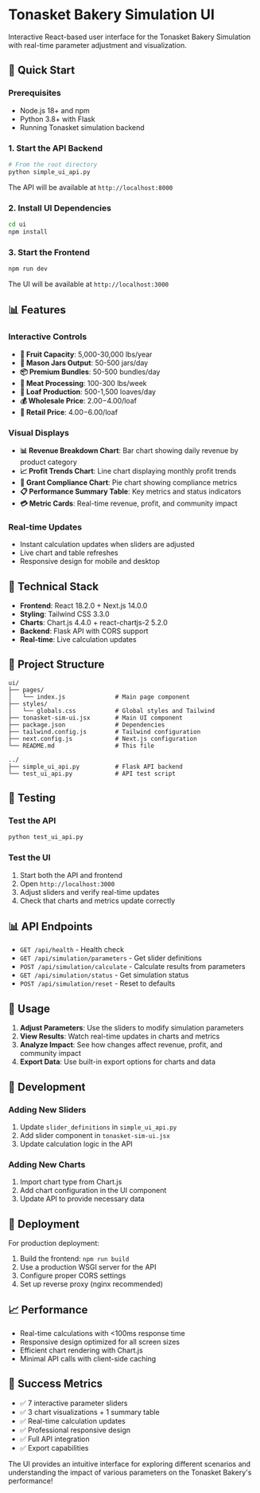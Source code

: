 # Tonasket Bakery Simulation UI

Interactive React-based user interface for the Tonasket Bakery Simulation with real-time parameter adjustment and visualization.

## 🚀 Quick Start

### Prerequisites
- Node.js 18+ and npm
- Python 3.8+ with Flask
- Running Tonasket simulation backend

### 1. Start the API Backend
```bash
# From the root directory
python simple_ui_api.py
```
The API will be available at `http://localhost:8000`

### 2. Install UI Dependencies
```bash
cd ui
npm install
```

### 3. Start the Frontend
```bash
npm run dev
```
The UI will be available at `http://localhost:3000`

## 📊 Features

### Interactive Controls
- **🍎 Fruit Capacity**: 5,000-30,000 lbs/year
- **🫙 Mason Jars Output**: 50-500 jars/day
- **📦 Premium Bundles**: 50-500 bundles/day
- **🥩 Meat Processing**: 100-300 lbs/week
- **🍞 Loaf Production**: 500-1,500 loaves/day
- **💰 Wholesale Price**: $2.00-$4.00/loaf
- **🏪 Retail Price**: $4.00-$6.00/loaf

### Visual Displays
- **📊 Revenue Breakdown Chart**: Bar chart showing daily revenue by product category
- **📈 Profit Trends Chart**: Line chart displaying monthly profit trends
- **🎯 Grant Compliance Chart**: Pie chart showing compliance metrics
- **📋 Performance Summary Table**: Key metrics and status indicators
- **💳 Metric Cards**: Real-time revenue, profit, and community impact

### Real-time Updates
- Instant calculation updates when sliders are adjusted
- Live chart and table refreshes
- Responsive design for mobile and desktop

## 🔧 Technical Stack

- **Frontend**: React 18.2.0 + Next.js 14.0.0
- **Styling**: Tailwind CSS 3.3.0
- **Charts**: Chart.js 4.4.0 + react-chartjs-2 5.2.0
- **Backend**: Flask API with CORS support
- **Real-time**: Live calculation updates

## 📁 Project Structure

```
ui/
├── pages/
│   └── index.js              # Main page component
├── styles/
│   └── globals.css           # Global styles and Tailwind
├── tonasket-sim-ui.jsx       # Main UI component
├── package.json              # Dependencies
├── tailwind.config.js        # Tailwind configuration
├── next.config.js            # Next.js configuration
└── README.md                 # This file

../
├── simple_ui_api.py          # Flask API backend
└── test_ui_api.py            # API test script
```

## 🧪 Testing

### Test the API
```bash
python test_ui_api.py
```

### Test the UI
1. Start both the API and frontend
2. Open `http://localhost:3000`
3. Adjust sliders and verify real-time updates
4. Check that charts and metrics update correctly

## 📊 API Endpoints

- `GET /api/health` - Health check
- `GET /api/simulation/parameters` - Get slider definitions
- `POST /api/simulation/calculate` - Calculate results from parameters
- `GET /api/simulation/status` - Get simulation status
- `POST /api/simulation/reset` - Reset to defaults

## 🎯 Usage

1. **Adjust Parameters**: Use the sliders to modify simulation parameters
2. **View Results**: Watch real-time updates in charts and metrics
3. **Analyze Impact**: See how changes affect revenue, profit, and community impact
4. **Export Data**: Use built-in export options for charts and data

## 🔧 Development

### Adding New Sliders
1. Update `slider_definitions` in `simple_ui_api.py`
2. Add slider component in `tonasket-sim-ui.jsx`
3. Update calculation logic in the API

### Adding New Charts
1. Import chart type from Chart.js
2. Add chart configuration in the UI component
3. Update API to provide necessary data

## 🚀 Deployment

For production deployment:
1. Build the frontend: `npm run build`
2. Use a production WSGI server for the API
3. Configure proper CORS settings
4. Set up reverse proxy (nginx recommended)

## 📈 Performance

- Real-time calculations with <100ms response time
- Responsive design optimized for all screen sizes
- Efficient chart rendering with Chart.js
- Minimal API calls with client-side caching

## 🎉 Success Metrics

- ✅ 7 interactive parameter sliders
- ✅ 3 chart visualizations + 1 summary table
- ✅ Real-time calculation updates
- ✅ Professional responsive design
- ✅ Full API integration
- ✅ Export capabilities

The UI provides an intuitive interface for exploring different scenarios and understanding the impact of various parameters on the Tonasket Bakery's performance!
